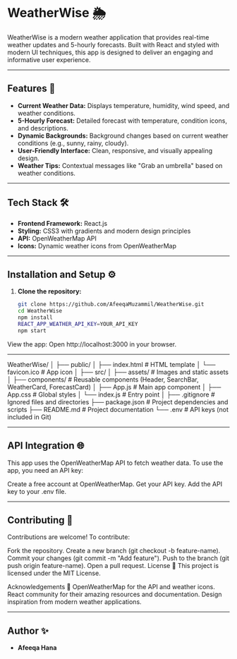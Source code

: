 # WeatherWise 🌦️

WeatherWise is a modern weather application that provides real-time weather updates and 5-hourly forecasts. Built with React and styled with modern UI techniques, this app is designed to deliver an engaging and informative user experience.

---

## Features 🚀
- **Current Weather Data:** Displays temperature, humidity, wind speed, and weather conditions.
- **5-Hourly Forecast:** Detailed forecast with temperature, condition icons, and descriptions.
- **Dynamic Backgrounds:** Background changes based on current weather conditions (e.g., sunny, rainy, cloudy).
- **User-Friendly Interface:** Clean, responsive, and visually appealing design.
- **Weather Tips:** Contextual messages like "Grab an umbrella" based on weather conditions.

---

## Tech Stack 🛠️
- **Frontend Framework:** React.js
- **Styling:** CSS3 with gradients and modern design principles
- **API:** OpenWeatherMap API
- **Icons:** Dynamic weather icons from OpenWeatherMap

---

## Installation and Setup ⚙️

1. **Clone the repository:**
   ```bash
   git clone https://github.com/AfeeqaMuzammil/WeatherWise.git
   cd WeatherWise
   npm install
   REACT_APP_WEATHER_API_KEY=YOUR_API_KEY
   npm start
View the app: Open http://localhost:3000 in your browser.

---

WeatherWise/
│
├── public/
│   ├── index.html        # HTML template
│   └── favicon.ico       # App icon
│
├── src/
│   ├── assets/           # Images and static assets
│   ├── components/       # Reusable components (Header, SearchBar, WeatherCard, ForecastCard)
│   ├── App.js            # Main app component
│   ├── App.css           # Global styles
│   └── index.js          # Entry point
│
├── .gitignore            # Ignored files and directories
├── package.json          # Project dependencies and scripts
├── README.md             # Project documentation
└── .env                  # API keys (not included in Git)

---

## API Integration 🌐
This app uses the OpenWeatherMap API to fetch weather data. To use the app, you need an API key:

Create a free account at OpenWeatherMap.
Get your API key.
Add the API key to your .env file.

---

## Contributing 🤝
Contributions are welcome! To contribute:

Fork the repository.
Create a new branch (git checkout -b feature-name).
Commit your changes (git commit -m "Add feature").
Push to the branch (git push origin feature-name).
Open a pull request.
License 📜
This project is licensed under the MIT License.

Acknowledgements 🙏
OpenWeatherMap for the API and weather icons.
React community for their amazing resources and documentation.
Design inspiration from modern weather applications.

---

## Author ✨
- **Afeeqa Hana**
